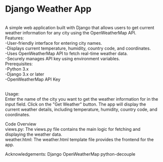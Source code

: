 
<h1>Django Weather App</h1>
<br>
A simple web application built with Django that allows users to get current weather information for any city using the OpenWeatherMap API.
<br>
Features:
<br>
-User-friendly interface for entering city names.
<br>
-Displays current temperature, humidity, country code, and coordinates.
<br>
-Uses OpenWeatherMap API to fetch real-time weather data.
<br>
-Securely manages API key using environment variables.
<br>
Prerequisites:
<br>
-Python 3.x
<br>
-Django 3.x or later
<br>
-OpenWeatherMap API Key
<br>


<br>

Usage:
<br>
Enter the name of the city you want to get the weather information for in the input field.
Click on the "Get Weather" button.
The app will display the current weather details, including temperature, humidity, country code, and coordinates.
<br>

Code Overview
<br>
views.py:
The views.py file contains the main logic for fetching and displaying the weather data.
<br>
weather.html:
The weather.html template file provides the frontend for the app.
<br>

Acknowledgements:
Django
OpenWeatherMap
python-decouple


